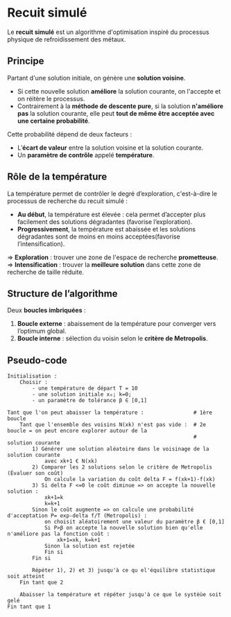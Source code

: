 # Recuit simulé

Le **recuit simulé** est un algorithme d'optimisation inspiré du processus physique de refroidissement des métaux.

## Principe

Partant d'une solution initiale, on génère une **solution voisine**.  
- Si cette nouvelle solution **améliore** la solution courante, on l'accepte et on réitère le processus.
- Contrairement à la **méthode de descente pure**, si la solution **n'améliore pas** la solution courante, elle peut **tout de même être acceptée avec une certaine probabilité**.

Cette probabilité dépend de deux facteurs :
- L’**écart de valeur** entre la solution voisine et la solution courante.
- Un **paramètre de contrôle** appelé **température**.

## Rôle de la température

La température permet de contrôler le degré d’exploration, c'est-à-dire le processus de recherche du recuit simulé :

- **Au début**, la température est élevée : cela permet d’accepter plus facilement des solutions dégradantes (favorise l’exploration).
- **Progressivement**, la température est abaissée et les solutions dégradantes sont de moins en moins acceptées(favorise l’intensification).

=> **Exploration** : trouver une zone de l'espace de recherche **prometteuse**.  
=> **Intensification** : trouver la **meilleure solution** dans cette zone de recherche de taille réduite.

## Structure de l’algorithme

Deux **boucles imbriquées** :

1. **Boucle externe** : abaissement de la température pour converger vers l’optimum global.
2. **Boucle interne** : sélection du voisin selon le **critère de Metropolis**.

## Pseudo-code

```pseudo
Initialisation :
    Choisir :
        - une température de départ T = 10
        - une solution initiale x₀; k=0;
        - un paramètre de tolérance β ∈ [0,1]

Tant que l'on peut abaisser la température :                # 1ère boucle
    Tant que l'ensemble des voisins N(xk) n'est pas vide :  # 2e boucle = on peut encore explorer autour de la      
                                                            #             solution courante
        1) Générer une solution aléatoire dans le voisinage de la solution courante
            avec xk+1 € N(xk)
        2) Comparer les 2 solutions selon le critère de Metropolis (Évaluer son coût)
            On calcule la variation du coût delta F = f(xk+1)-f(xk)
        3) Si delta F <=0 le coût diminue => on accepte la nouvelle solution : 
            xk+1=k
            k=k+1
        Sinon le coût augmente => on calcule une probabilité d'acceptation P= exp-delta f/T (Metropolis) :
            on choisit aléatoirement une valeur du paramètre β € [0,1] 
            Si P>β on accepte la nouvelle solution bien qu'elle n'améliore pas la fonction coût : 
                xk+1=xk, k=k+1
            Sinon la solution est rejetée
            Fin si
        Fin si

        Répéter 1), 2) et 3) jusqu'à ce qu el'équilibre statistique soit atteint
    Fin tant que 2

    Abaisser la température et répéter jusqu'à ce que le systèùe soit gelé
Fin tant que 1


        